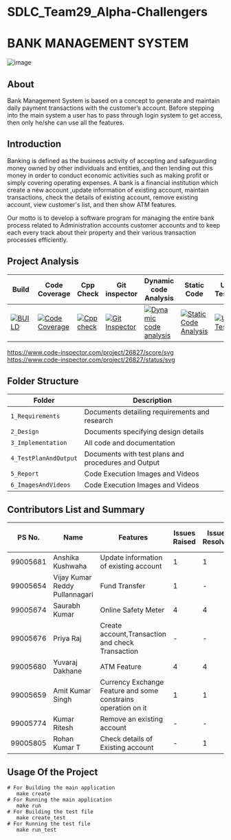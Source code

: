 # SDLC_Team29_Alpha-Challengers

# BANK MANAGEMENT SYSTEM
![image](https://user-images.githubusercontent.com/43665196/130262863-ae54d2e7-21d5-422c-b541-3fbef5bd1905.png)


## About
Bank Management System is based on a concept to generate and maintain daily payment transactions with the customer’s account. Before stepping into the main system a user has to pass through login system to get access, then only he/she can use all the features.

## Introduction

Banking is defined as the business activity of accepting and safeguarding money owned by other individuals and entities, and then lending out this money in order to conduct economic activities such as making profit or simply covering operating expenses. A bank is a financial institution which create a new account ,update information of existing account, maintain transactions, check the details of existing account, remove existing account, view customer's list, and then show ATM features.

Our motto is to develop a software program for managing the entire bank process related to Administration accounts customer accounts and to keep each every track about their property and their various transaction processes efficiently.

## Project Analysis
Build|Code Coverage|Cpp Check|Git inspector| Dynamic code Analysis|Static Code|Unit Testing|
-------|----- |----------|----------------|---------------|---------------|--------------- |
[![BUILD](https://github.com/YuvarajDakhane/SDLC_Team29_Alpha-Challengers/actions/workflows/build.yml/badge.svg)](https://github.com/YuvarajDakhane/SDLC_Team29_Alpha-Challengers/actions/workflows/build.yml)|[![Code Coverage](https://github.com/YuvarajDakhane/SDLC_Team29_Alpha-Challengers/actions/workflows/code_coverage.yml/badge.svg)](https://github.com/YuvarajDakhane/SDLC_Team29_Alpha-Challengers/actions/workflows/code_coverage.yml)|[![Cpp check](https://github.com/YuvarajDakhane/SDLC_Team29_Alpha-Challengers/actions/workflows/cppcheck.yml/badge.svg)](https://github.com/YuvarajDakhane/SDLC_Team29_Alpha-Challengers/actions/workflows/cppcheck.yml)|[![Git Inspector](https://github.com/YuvarajDakhane/SDLC_Team29_Alpha-Challengers/actions/workflows/git_inspector.yml/badge.svg)](https://github.com/YuvarajDakhane/SDLC_Team29_Alpha-Challengers/actions/workflows/git_inspector.yml)|[![Dynamic code analysis](https://github.com/YuvarajDakhane/SDLC_Team29_Alpha-Challengers/actions/workflows/valgrid.yml/badge.svg)](https://github.com/YuvarajDakhane/SDLC_Team29_Alpha-Challengers/actions/workflows/valgrid.yml)|[![Static Code Analysis](https://github.com/YuvarajDakhane/SDLC_Team29_Alpha-Challengers/actions/workflows/static_code_analysis.yml/badge.svg)](https://github.com/YuvarajDakhane/SDLC_Team29_Alpha-Challengers/actions/workflows/static_code_analysis.yml)|[![Unit Testing](https://github.com/YuvarajDakhane/SDLC_Team29_Alpha-Challengers/actions/workflows/unit_testing.yml/badge.svg)](https://github.com/YuvarajDakhane/SDLC_Team29_Alpha-Challengers/actions/workflows/unit_testing.yml)

https://www.code-inspector.com/project/26827/score/svg
https://www.code-inspector.com/project/26827/status/svg


## Folder Structure
|Folder               | Description
|---------------------|------------------------------------------
|`1_Requirements`     | Documents detailing requirements and research
|`2_Design`           | Documents specifying design details
|`3_Implementation`   | All code and documentation
|`4_TestPlanAndOutput`| Documents with test plans and procedures and Output 
|`5_Report`           | Code Execution Images and Videos
|`6_ImagesAndVideos`   | Code Execution Images and Videos


## Contributors List and Summary

PS No. | Name | Features | Issues Raised  |Issues Resolved| No Test Cases | Test Case Pass |
-------|----- |----------|----------------|---------------|---------------|--------------- |
 99005681 | Anshika Kushwaha | Update information of existing account | 1 | 1 | - | -|
 99005654 | Vijay Kumar Reddy Pullannagari | Fund Transfer | 1 | - | 5 | 5|
 99005674 | Saurabh Kumar | Online Safety Meter | 4 | 4 | 10 | 10 |
 99005676 | Priya Raj | Create account,Transaction and check Transaction | - | - | 4 | 4|
 99005680 | Yuvaraj Dakhane | ATM Feature | 4 | 4 | 5 | 5 |
 99005659 | Amit Kumar Singh | Currency Exchange Feature and some constrains operation on it | 1 | 1 | 5 | 5|
 99005774 | Kumar Ritesh | Remove an existing account | - | - | - | -|
 99005805 | Rohan Kumar T | Check details of Existing account | - | 1 | - | -|
       
## Usage Of the Project   
 
    # For Building the main application
       make create
    # For Running the main application
       make run
    # For Building the test file
       make create_test
    # For Running the test file
       make run_test

